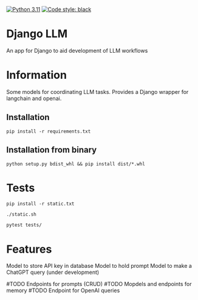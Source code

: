 [![Python 3.11](https://img.shields.io/badge/python-3.11-blue.svg)](https://www.python.org/downloads/release/python-3112/)
[![Code style: black](https://img.shields.io/badge/code%20style-black-000000.svg)](https://github.com/psf/black)

# Django LLM
An app for Django to aid development of LLM workflows

# Information
Some models for coordinating LLM tasks. Provides a Django wrapper for langchain and openai.

## Installation
`pip install -r requirements.txt` 

## Installation from binary
`python setup.py bdist_whl && pip install dist/*.whl`

# Tests
`pip install -r static.txt`

`./static.sh`

`pytest tests/`

# Features
Model to store API key in database
Model to hold prompt
Model to make a ChatGPT query (under development)
 
#TODO Endpoints for prompts (CRUD)
#TODO Mopdels and endpoints for memory
#TODO Endpoint for OpenAI queries
